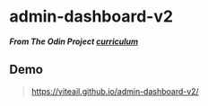 # admin-dashboard-v2
***From The Odin Project <a href="https://www.theodinproject.com/lessons/node-path-intermediate-html-and-css-admin-dashboard">curriculum</a>***  
## Demo  
> https://viteail.github.io/admin-dashboard-v2/

